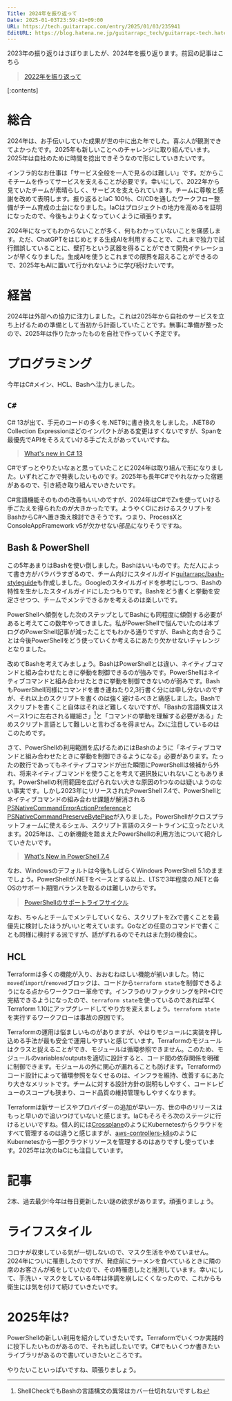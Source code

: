 ```yaml
---
Title: 2024年を振り返って
Date: 2025-01-03T23:59:41+09:00
URL: https://tech.guitarrapc.com/entry/2025/01/03/235941
EditURL: https://blog.hatena.ne.jp/guitarrapc_tech/guitarrapc-tech.hatenablog.com/atom/entry/6802418398317142283
---
```


2023年の振り返りはさぼりましたが、2024年を振り返ります。前回の記事はこちら

> [2022年を振り返って](https://tech.guitarrapc.com/entry/2022/12/31/233012)

[:contents]

# 総合

2024年は、お手伝いしていた成果が世の中に出た年でした。喜ぶ人が観測できてよかったです。2025年も新しいことへのチャレンジに取り組んでいます。2025年は自社のために時間を捻出できそうなので形にしていきたいです。

インフラ的なお仕事は「サービス全般を一人で見るのは難しい」です。だからこそチームを作ってサービスを支えることが必要です。幸いにして、2022年から見ていたチームが素晴らしく、サービスを支えられています。チームに尊敬と感謝を改めて表明します。振り返るとIaC 100％、CI/CDを通したワークフロー整備がチーム育成の土台になりました。IaCはプロジェクトの地力を高めるを証明になったので、今後もよりよくなっていくように頑張ります。

2024年になってもわからないことが多く、何もわかっていないことを痛感します。ただ、ChatGPTをはじめとする生成AIを利用することで、これまで独力で試行錯誤していることに、壁打ちという武器を得ることができて開発イテレーションが早くなりました。生成AIを使うとこれまでの限界を超えることができるので、2025年もAIに置いて行かれないように学び続けたいです。

# 経営

2024年は外部への協力に注力しました。これは2025年から自社のサービスを立ち上げるための準備として当初から計画していたことです。無事に準備が整ったので、2025年は作りたかったものを自社で作っていく予定です。

# プログラミング

今年はC#メイン、HCL、Bashへ注力しました。

## `C#`

C# 13が出て、手元のコードの多くを.NET9に書き換えをしました。.NET8のCollection Expressionほどのインパクトがある変更はすくないですが、Spanを最優先でAPIをそろえていける手ごたえがあっていいですね。

> [What's new in C# 13](https://learn.microsoft.com/en-us/dotnet/csharp/whats-new/csharp-13)

C#でずっとやりたいなぁと思っていたことに2024年は取り組んで形になりました。いずれどこかで発表したいものです。2025年も長年C#でやれなかった宿題があるので、引き続き取り組んでいきたいです。

C#言語機能そのものの改善もいいのですが、2024年はC#でZxを使っていける手ごたえを得られたのが大きかったです。ようやくCIにおけるスクリプトをBashからC#へ置き換え検討できそうです。つまり、ProcessXとConsoleAppFramework v5が欠かせない部品になりそうですね。

## Bash & PowerShell

この5年あまりはBashを使い倒しました。Bashはいいものです。ただ人によって書き方がバラバラすぎるので、チーム向けにスタイルガイド[guitarrapc/bash-styleguide](https://github.com/guitarrapc/bash-styleguide)も作成しました。Googleのスタイルガイドを参考にしつつ、Bashの特性を生かしたスタイルガイドにしたつもりです。Bashをどう書くと挙動を安定させつつ、チームでメンテできるかを考えるのは楽しいです。

PowerShellへ傾倒をした次のステップとしてBashにも同程度に傾倒する必要があると考えてこの数年やってきました。私がPowerShellで悩んでいたのは本ブログのPowerShell記事が減ったことでもわかる通りですが、Bashと向き合うことは今後PowerShellをどう使っていくか考えるにあたり欠かせないチャレンジとなりました。

改めてBashを考えてみましょう。BashはPowerShellとは違い、ネイティブコマンドと組み合わせたときに挙動を制御できるのが強みです。PowerShellはネイティブコマンドと組み合わせたときに挙動を制御できないのが弱みです。BashもPowerShell同様にコマンドを書き連ねたり2,3行書く分には申し分ないのですが、それ以上のスクリプトを書くのは強く避けるべきと痛感しました。Bashでスクリプトを書くこと自体はそれほど難しくないですが、「Bashの言語構文はスペース1つに左右される繊細さ」[^1]と「コマンドの挙動を理解する必要がある」ためスクリプト言語として難しいと言わざるを得ません。Zxに注目しているのはこのためです。

さて、PowerShellの利用範囲を広げるためにはBashのように「ネイティブコマンドと組み合わせたときに挙動を制御できるようになる」必要があります。たったの数行であってもネイティブコマンドが出た瞬間にPowerShellは候補から外れ、将来ネイティブコマンドを使うことを考えて選択肢にいれないこともあります。PowerShellの利用範囲を広げられない大きな原因の1つなのは疑いようのない事実です。しかし2023年にリリースされたPowerShell 7.4で、PowerShellとネイティブコマンドの組み合わせ課題が解消される[PSNativeCommandErrorActionPreference](https://github.com/PowerShell/PowerShell/issues/20034)と[PSNativeCommandPreserveBytePipe](https://github.com/PowerShell/PowerShell/issues/19876)が入りました。PowerShellがクロスプラットフォームに使えるシェル、スクリプト言語のスタートラインに立ったといえます。2025年は、この新機能を踏まえたPowerShellの利用方法について紹介していきたいです。

> [What's New in PowerShell 7.4](https://learn.microsoft.com/en-us/powershell/scripting/whats-new/what-s-new-in-powershell-74?view=powershell-7.4)

なお、Windowsのデフォルトは今後もしばらくWindows PowerShell 5.1のままでしょう。PowerShellが.NETをベースとする以上、LTSで3年程度の.NETと各OSのサポート期間バランスを取るのは難しいからです。

> [PowerShellのサポートライフサイクル](https://learn.microsoft.com/ja-jp/powershell/scripting/install/powershell-support-lifecycle?view=powershell-7.4)

なお、ちゃんとチームでメンテしていくなら、スクリプトをZxで書くことを最優先に検討したほうがいいと考えています。Goなどの任意のコマンドで書くことも同様に検討する派ですが、話がずれるのでそれはまた別の機会に。

## HCL

Terraformは多くの機能が入り、おおむねほしい機能が揃いました。特に`moved`/`import`/`removed`ブロックは、コードから`terraform state`を制御できるようになる点からワークフロー革命です。インフラのリファクタリングをPR+CIで完結できるようになったので、`terraform state`を使っているのであれば早くTerraform 1.10にアップグレードしてやり方を変えましょう。`terraform state`を実行するワークフローは事故の原因です。

Terraformの運用は悩ましいものがありますが、やはりモジュールに実装を押し込める手法が最も安全で運用しやすいと感じています。Terraformのモジュールはクラスと捉えることができ、モジュールは循環参照できません。このため、モジュールのvariables/outputsを適切に設計すると、コード間の依存関係を明確に制御できます。モジュールの外に関心が漏れることも防げます。Terraformのコード設計によって循環参照をなくせるのは、インフラを維持、改善するにあたり大きなメリットです。チームに対する設計方針の説明もしやすく、コードレビューのスコープも狭まり、コード品質の維持管理もしやすくなります。

Terraformは新サービスやプロバイダーの追加が早い一方、世の中のリリースはもっと早いので追いつけていないと感じます。IaCもそろそろ次のステージに行けるといいですね。個人的には[Crossplane](https://github.com/crossplane/crossplane)のようにKubernetesからクラウドをすべて管理するのは違うと感じますが、[aws-controllers-k8s](https://github.com/aws-controllers-k8s)のようにKubernetesから一部クラウドリソースを管理するのはありですし使っています。2025年は次のIaCにも注目しています。

# 記事

2本、過去最少!今年は毎日更新したい謎の欲求があります。頑張りましょう。

# ライフスタイル

コロナが収束している気が一切しないので、マスク生活をやめていません。2024年についに罹患したのですが、発症前にラーメンを食べているときに隣の席のお客さんが咳をしていたので、その時罹患したと推測しています。幸いにして、手洗い・マスクをしている4年は体調を崩しにくくなったので、これからも衛生には気を付けて続けていきたいです。

# 2025年は?

PowerShellの新しい利用を紹介していきたいです。Terraformでいくつか実践的に投下したいものがあるので、それも試したいです。C#でもいくつか書きたいライブラリがあるので書いていきたいところです。

やりたいこといっぱいですね、頑張りましょう。

[^1]: ShellCheckでもBashの言語構文の異常はカバー仕切れないですしね
